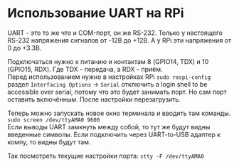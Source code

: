 # Использование UART на RPi
UART - это то же что и COM-порт, он же RS-232. Только у настоящего RS-232 напряжения сигналов от -12В до +12В. А у RPi эти напряжения от 0 до +3.3B.  

Подключаться нужно к питанию и контактам 8 (GPIO14, TDX) и 10 (GPIO15, RDX). Где TDX - передача, а RDX - приём.  
Перед использованием нужно в настройках RPi `sudo raspi-config` раздел `Interfacing Options` -> `Serial` отключить a login shell to be accessible over serial, потому что это будет занимать порт. Но сам порт оставить включённым. После настройки перезагрузить.  

Теперь можно запускать новое окно терминала и вводить там команды.  
`sudo screen /dev/ttyAMA0 9600`  
Если выводы UART замкнуть между собой, то тут же будут видны введенные символы. Если подключить через UART-to-USB адаптер к компу, то видны будут там.  

Так посмотреть текущие настройки порта: `stty -F /dev/ttyAMA0`  
